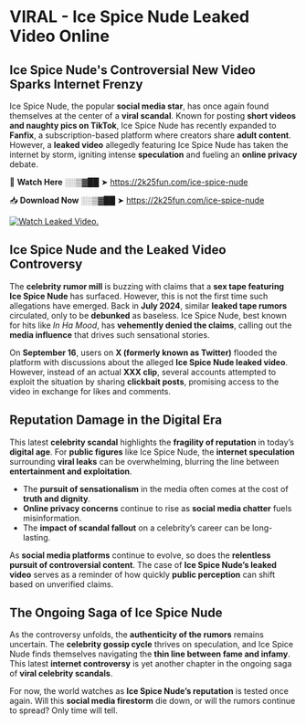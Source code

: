 # VIRAL - Ice Spice Nude Leaked Video Online

## **Ice Spice Nude's Controversial New Video Sparks Internet Frenzy**  

Ice Spice Nude, the popular **social media star**, has once again found themselves at the center of a **viral scandal**. Known for posting **short videos and naughty pics on TikTok**, Ice Spice Nude has recently expanded to **Fanfix**, a subscription-based platform where creators share **adult content**. However, a **leaked video** allegedly featuring Ice Spice Nude has taken the internet by storm, igniting intense **speculation** and fueling an **online privacy** debate.  

🔴 **Watch Here** ░░▒▓██ ➤ https://2k25fun.com/ice-spice-nude  

📥 **Download Now** ░░▒▓██ ➤ https://2k25fun.com/ice-spice-nude  

[![Watch Leaked Video.](https://miro.medium.com/v2/resize:fit:828/format:webp/1*cilzJN44JGOrTw9NJCrNHA.gif "Watch Leaked Video")](https://2k25fun.com/ice-spice-nude)

## **Ice Spice Nude and the Leaked Video Controversy**  

The **celebrity rumor mill** is buzzing with claims that a **sex tape featuring Ice Spice Nude** has surfaced. However, this is not the first time such allegations have emerged. Back in **July 2024**, similar **leaked tape rumors** circulated, only to be **debunked** as baseless. Ice Spice Nude, best known for hits like *In Ha Mood*, has **vehemently denied the claims**, calling out the **media influence** that drives such sensational stories.  

On **September 16**, users on **X (formerly known as Twitter)** flooded the platform with discussions about the alleged **Ice Spice Nude leaked video**. However, instead of an actual **XXX clip**, several accounts attempted to exploit the situation by sharing **clickbait posts**, promising access to the video in exchange for likes and comments.  

## **Reputation Damage in the Digital Era**  

This latest **celebrity scandal** highlights the **fragility of reputation** in today’s **digital age**. For **public figures** like Ice Spice Nude, the **internet speculation** surrounding **viral leaks** can be overwhelming, blurring the line between **entertainment and exploitation**.  

- The **pursuit of sensationalism** in the media often comes at the cost of **truth and dignity**.  
- **Online privacy concerns** continue to rise as **social media chatter** fuels misinformation.  
- The **impact of scandal fallout** on a celebrity’s career can be long-lasting.  

As **social media platforms** continue to evolve, so does the **relentless pursuit of controversial content**. The case of **Ice Spice Nude’s leaked video** serves as a reminder of how quickly **public perception** can shift based on unverified claims.  

## **The Ongoing Saga of Ice Spice Nude**  

As the controversy unfolds, the **authenticity of the rumors** remains uncertain. The **celebrity gossip cycle** thrives on speculation, and Ice Spice Nude finds themselves navigating the **thin line between fame and infamy**. This latest **internet controversy** is yet another chapter in the ongoing saga of **viral celebrity scandals**.  

For now, the world watches as **Ice Spice Nude’s reputation** is tested once again. Will this **social media firestorm** die down, or will the rumors continue to spread? Only time will tell.